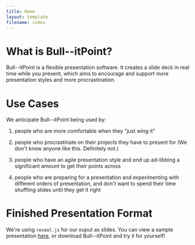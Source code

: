 ```yaml
---
title: Home
layout: template
filename: index
---
```



# What is Bull--itPoint?

Bull--itPoint is a flexible presentation software. It creates a slide deck in real time while you present, which aims to encourage and support more presentation styles and more procrastination. 

# Use Cases

We anticipate Bull--itPoint being used by:

1. people who are more comfortable when they "just wing it"

2. people who procrastinate on their projects they have to present for (We don't know anyone like this. Definitely not.)

3. people who have an agile presentation style and end up ad-libbing a significant amount to get their points across 

4. people who are preparing for a presentation and experimenting with different orders of presentation, and don't want to spend their time shuffling slides until they get it right

# Finished Presentation Format

We're using `reveal.js` for our ouput as slides. You can view a sample presentation [here](http://lab.hakim.se/reveal-js/#/ "Sample reveal.js presentation"), or download Bull--itPoint and try it for yourself!

